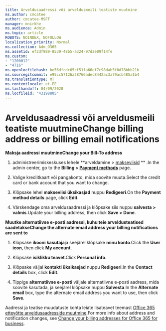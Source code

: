 ```yaml
---
title: Arveldusaadressi või arveldusmeili teatiste muutmine
ms.author: cmcatee
author: cmcatee-MSFT
manager: mnirkhe
ms.audience: Admin
ms.topic: article
ROBOTS: NOINDEX, NOFOLLOW
localization_priority: Normal
ms.collection: Adm_O365
ms.assetid: ef2df989-8539-48b5-a324-97d2e09f14fe
ms.custom:
- "1200012"
- "4716"
ms.openlocfilehash: be56dfcdc65cf51fa66ef7c98dab5f0d78bbb21b
ms.sourcegitcommit: e95cc57126a28766adec8442ac3a79acb485a1b4
ms.translationtype: MT
ms.contentlocale: et-EE
ms.lasthandoff: 04/09/2020
ms.locfileid: "43198805"
---
```

# <a name="change-billing-address-or-billing-email-notifications"></a><span data-ttu-id="2ab1e-102">Arveldusaadressi või arveldusmeili teatiste muutmine</span><span class="sxs-lookup"><span data-stu-id="2ab1e-102">Change billing address or billing email notifications</span></span>

<span data-ttu-id="2ab1e-103">**Maksja aadressi muutmine**</span><span class="sxs-lookup"><span data-stu-id="2ab1e-103">**Change your Bill-To address**</span></span>

1. <span data-ttu-id="2ab1e-104">administreerimiskeskuses lehele \*\*arveldamine > [makseviisid](https://go.microsoft.com/fwlink/p/?linkid=2018806) \*\* .</span><span class="sxs-lookup"><span data-stu-id="2ab1e-104">In the admin center, go to the **Billing > [Payment methods](https://go.microsoft.com/fwlink/p/?linkid=2018806)** page.</span></span>

2. <span data-ttu-id="2ab1e-105">Valige krediitkaart või pangakonto, mida soovite muuta.</span><span class="sxs-lookup"><span data-stu-id="2ab1e-105">Select the credit card or bank account that you want to change.</span></span>

3. <span data-ttu-id="2ab1e-106">Klõpsake lehel **makseviisi üksikasjad** nuppu **Redigeeri**.</span><span class="sxs-lookup"><span data-stu-id="2ab1e-106">On the **Payment method details** page, click **Edit**.</span></span>

4. <span data-ttu-id="2ab1e-107">Värskendage oma arveldusaadressi ja klõpsake siis nuppu **salvesta > valmis**.</span><span class="sxs-lookup"><span data-stu-id="2ab1e-107">Update your billing address, then click **Save > Done**.</span></span>

<span data-ttu-id="2ab1e-108">**Muutke alternatiivse e-posti aadressi, kuhu teie arveldusteatised saadetakse**</span><span class="sxs-lookup"><span data-stu-id="2ab1e-108">**Change the alternate email address your billing notifications are sent to**</span></span> 

1. <span data-ttu-id="2ab1e-109">Klõpsake **ikooni kasutaja**ja seejärel klõpsake **minu konto**.</span><span class="sxs-lookup"><span data-stu-id="2ab1e-109">Click the **User icon**, then click **My account**.</span></span>

2. <span data-ttu-id="2ab1e-110">Klõpsake **isiklikku teavet**.</span><span class="sxs-lookup"><span data-stu-id="2ab1e-110">Click **Personal info**.</span></span>

3. <span data-ttu-id="2ab1e-111">Klõpsake väljal **kontakti üksikasjad** nuppu **Redigeeri**.</span><span class="sxs-lookup"><span data-stu-id="2ab1e-111">In the **Contact details** box, click **Edit**.</span></span>

4. <span data-ttu-id="2ab1e-112">Tippige **alternatiivse e-posti** väljale alternatiivne e-posti aadress, mida soovite kasutada, ja seejärel klõpsake nuppu **Salvesta**.</span><span class="sxs-lookup"><span data-stu-id="2ab1e-112">In the **Alternate email** box, type the alternate email address you want to use, then click **Save**.</span></span>

<span data-ttu-id="2ab1e-113">Aadressi ja teatise muudatuste kohta leiate lisateavet teemast [Office 365 ettevõtte arveldusaadresside muutmine](https://docs.microsoft.com/microsoft-365/commerce/billing-and-payments/change-your-billing-addresses?view=o365-worldwide).</span><span class="sxs-lookup"><span data-stu-id="2ab1e-113">For more info about address and notification changes, see [Change your billing addresses for Office 365 for business](https://docs.microsoft.com/microsoft-365/commerce/billing-and-payments/change-your-billing-addresses?view=o365-worldwide).</span></span>
